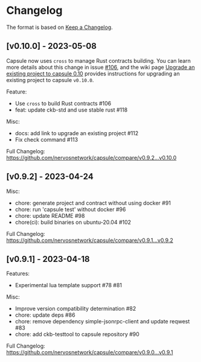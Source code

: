 # Changelog

The format is based on [Keep a Changelog](https://keepachangelog.com).

## [v0.10.0] - 2023-05-08

Capsule now uses `cross` to manage Rust contracts building. You can learn more details about this change in issue [#106](https://github.com/nervosnetwork/capsule/pull/106), and the wiki page [Upgrade an existing project to capsule 0.10](https://github.com/nervosnetwork/capsule/wiki/Upgrade-an-existing-project-to-capsule-0.10) provides instructions for upgrading an existing project to capsule `v0.10.0`.

Feature:

* Use `cross` to build Rust contracts #106
* feat: update ckb-std and use stable rust #118

Misc:

* docs: add link to upgrade an existing project #112
* Fix check command #113

Full Changelog: https://github.com/nervosnetwork/capsule/compare/v0.9.2...v0.10.0

## [v0.9.2] - 2023-04-24

Misc:

* chore: generate project and contract without using docker #91
* chore: run 'capsule test' without docker #96
* chore: update README #98
* chore(ci): build binaries on ubuntu-20.04 #102

Full Changelog: https://github.com/nervosnetwork/capsule/compare/v0.9.1...v0.9.2

## [v0.9.1] - 2023-04-18

Features:

* Experimental lua template support #78 #81

Misc:

* Improve version compatibility determination #82
* chore: update deps #86
* chore: remove dependency simple-jsonrpc-client and update reqwest #83
* chore: add ckb-testtool to capsule repository #90

Full Changelog: https://github.com/nervosnetwork/capsule/compare/v0.9.0...v0.9.1
